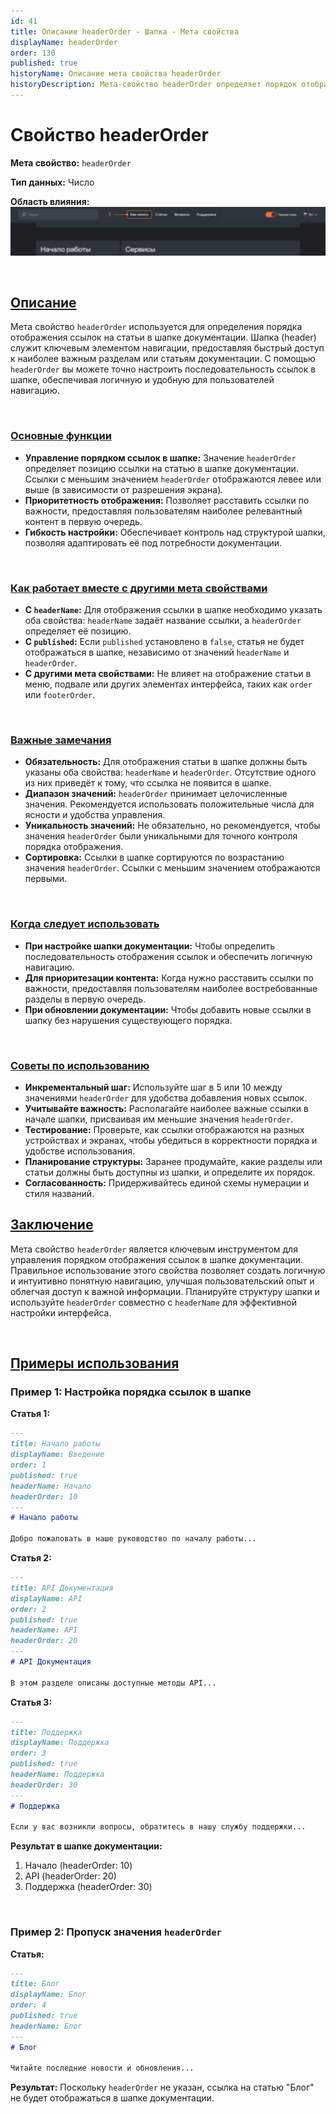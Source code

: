```yaml
---
id: 41
title: Описание headerOrder - Шапка - Мета свойства
displayName: headerOrder
order: 130
published: true
historyName: Описание мета свойства headerOrder
historyDescription: Мета-свойство headerOrder определяет порядок отображения ссылок в шапке документации, улучшая навигацию и доступ к важным разделам.
---
```


# Свойство headerOrder

**Мета свойство:** `headerOrder`

**Тип данных:** Число

**Область влияния:**
![Влияние cвойства](https://raw.githubusercontent.com/SolarSpaceTech/product-documentation-content/refs/heads/main/ru/markdown/images/header-order.png)

<br/>

## [Описание](description)

Мета свойство `headerOrder` используется для определения порядка отображения ссылок на статьи в шапке документации. Шапка (header) служит ключевым
элементом навигации, предоставляя быстрый доступ к наиболее важным разделам или статьям документации.
С помощью `headerOrder` вы можете точно настроить последовательность ссылок в шапке, обеспечивая логичную и удобную для пользователей навигацию.

<br/>

### [Основные функции](basic-functions)

- **Управление порядком ссылок в шапке:** Значение `headerOrder` определяет позицию ссылки на статью в шапке документации.
Ссылки с меньшим значением `headerOrder` отображаются левее или выше (в зависимости от разрешения экрана).
- **Приоритетность отображения:** Позволяет расставить ссылки по важности, предоставляя пользователям наиболее релевантный контент в первую очередь.
- **Гибкость настройки:** Обеспечивает контроль над структурой шапки, позволяя адаптировать её под потребности документации.

<br/>

### [Как работает вместе с другими мета свойствами](with-other-properties)

- **С `headerName`:** Для отображения ссылки в шапке необходимо указать оба свойства: `headerName` задаёт название ссылки, а `headerOrder` определяет её позицию.
- **С `published`:** Если `published` установлено в `false`, статья не будет отображаться в шапке, независимо от значений `headerName` и `headerOrder`.
- **С другими мета свойствами:** Не влияет на отображение статьи в меню, подвале или других элементах интерфейса, таких как `order` или `footerOrder`.

<br/>

### [Важные замечания](notes)

- **Обязательность:** Для отображения статьи в шапке должны быть указаны оба свойства: `headerName` и `headerOrder`. Отсутствие одного из них приведёт к тому, что ссылка не появится в шапке.
- **Диапазон значений:** `headerOrder` принимает целочисленные значения. Рекомендуется использовать положительные числа для ясности и удобства управления.
- **Уникальность значений:** Не обязательно, но рекомендуется, чтобы значения `headerOrder` были уникальными для точного контроля порядка отображения.
- **Сортировка:** Ссылки в шапке сортируются по возрастанию значения `headerOrder`. Ссылки с меньшим значением отображаются первыми.

<br/>

### [Когда следует использовать](when-to-use)

- **При настройке шапки документации:** Чтобы определить последовательность отображения ссылок и обеспечить логичную навигацию.
- **Для приоритезации контента:** Когда нужно расставить ссылки по важности, предоставляя пользователям наиболее востребованные разделы в первую очередь.
- **При обновлении документации:** Чтобы добавить новые ссылки в шапку без нарушения существующего порядка.

<br/>

### [Советы по использованию](advice)

- **Инкрементальный шаг:** Используйте шаг в 5 или 10 между значениями `headerOrder` для удобства добавления новых ссылок.
- **Учитывайте важность:** Располагайте наиболее важные ссылки в начале шапки, присваивая им меньшие значения `headerOrder`.
- **Тестирование:** Проверьте, как ссылки отображаются на разных устройствах и экранах, чтобы убедиться в корректности порядка и удобстве использования.
- **Планирование структуры:** Заранее продумайте, какие разделы или статьи должны быть доступны из шапки, и определите их порядок.
- **Согласованность:** Придерживайтесь единой схемы нумерации и стиля названий.

## [Заключение](conclusion)

Мета свойство `headerOrder` является ключевым инструментом для управления порядком отображения ссылок в шапке документации.
Правильное использование этого свойства позволяет создать логичную и интуитивно понятную навигацию, улучшая пользовательский опыт и облегчая
доступ к важной информации. Планируйте структуру шапки и используйте `headerOrder` совместно с `headerName` для эффективной настройки интерфейса.

<br/>

## [Примеры использования](examples)

### Пример 1: Настройка порядка ссылок в шапке

**Статья 1:**

```md
---
title: Начало работы
displayName: Введение
order: 1
published: true
headerName: Начало
headerOrder: 10
---
# Начало работы

Добро пожаловать в наше руководство по началу работы...
```

**Статья 2:**

```md
---
title: API Документация
displayName: API
order: 2
published: true
headerName: API
headerOrder: 20
---
# API Документация

В этом разделе описаны доступные методы API...
```

**Статья 3:**

```md
---
title: Поддержка
displayName: Поддержка
order: 3
published: true
headerName: Поддержка
headerOrder: 30
---
# Поддержка

Если у вас возникли вопросы, обратитесь в нашу службу поддержки...
```

**Результат в шапке документации:**

1. Начало (headerOrder: 10)
2. API (headerOrder: 20)
3. Поддержка (headerOrder: 30)

<br/>

### Пример 2: Пропуск значения `headerOrder`

**Статья:**

```md
---
title: Блог
displayName: Блог
order: 4
published: true
headerName: Блог
---
# Блог

Читайте последние новости и обновления...
```

**Результат:** Поскольку `headerOrder` не указан, ссылка на статью "Блог" не будет отображаться в шапке документации.
